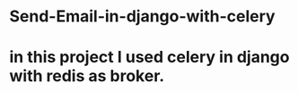 # Send-Email-in-django-with-celery

# in this project I used celery in django with redis as broker.

